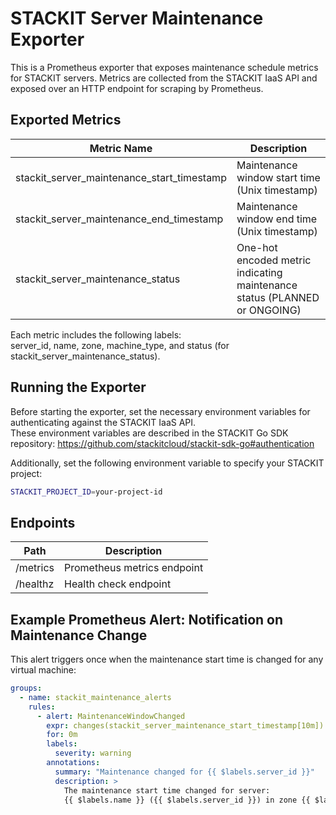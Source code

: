 # STACKIT Server Maintenance Exporter

This is a Prometheus exporter that exposes maintenance schedule metrics for STACKIT servers.
Metrics are collected from the STACKIT IaaS API and exposed over an HTTP endpoint for scraping by Prometheus.

## Exported Metrics

| Metric Name                                | Description                                                               |
|--------------------------------------------|---------------------------------------------------------------------------|
| stackit_server_maintenance_start_timestamp | Maintenance window start time (Unix timestamp)                            |
| stackit_server_maintenance_end_timestamp   | Maintenance window end time (Unix timestamp)                              |
| stackit_server_maintenance_status          | One-hot encoded metric indicating maintenance status (PLANNED or ONGOING) |

Each metric includes the following labels:  
server_id, name, zone, machine_type, and status (for stackit_server_maintenance_status).

## Running the Exporter

Before starting the exporter, set the necessary environment variables for authenticating against the STACKIT IaaS API.  
These environment variables are described in the STACKIT Go SDK repository:
https://github.com/stackitcloud/stackit-sdk-go#authentication

Additionally, set the following environment variable to specify your STACKIT project:

```bash
STACKIT_PROJECT_ID=your-project-id
```

## Endpoints

| Path      | Description                        |
|-----------|------------------------------------|
| /metrics  | Prometheus metrics endpoint        |
| /healthz  | Health check endpoint              |

## Example Prometheus Alert: Notification on Maintenance Change

This alert triggers once when the maintenance start time is changed for any virtual machine:

```yaml
groups:
  - name: stackit_maintenance_alerts
    rules:
      - alert: MaintenanceWindowChanged
        expr: changes(stackit_server_maintenance_start_timestamp[10m]) > 0
        for: 0m
        labels:
          severity: warning
        annotations:
          summary: "Maintenance changed for {{ $labels.server_id }}"
          description: >
            The maintenance start time changed for server:
            {{ $labels.name }} ({{ $labels.server_id }}) in zone {{ $labels.zone }}.
```